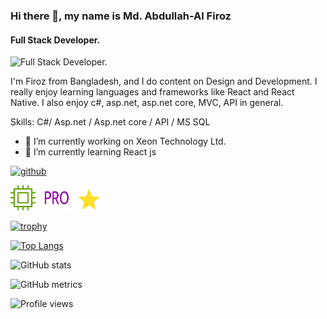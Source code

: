 ### Hi there 👋, my name is Md. Abdullah-Al Firoz
#### Full Stack Developer.
![Full Stack Developer.](https://arturssmirnovs.github.io/github-profile-readme-generator/images/banner.png)

I'm Firoz from Bangladesh, and I do content on Design and Development. I really enjoy learning languages and frameworks like React and React Native. I also enjoy c#, asp.net, asp.net core, MVC, API in general.

Skills: C#/ Asp.net / Asp.net core / API / MS SQL

- 🔭 I’m currently working on Xeon Technology Ltd. 
- 🌱 I’m currently learning React js 


[<img src='https://cdn.jsdelivr.net/npm/simple-icons@3.0.1/icons/github.svg' alt='github' height='40'>](https://github.com/abdullah-al-feroz)  

<a href='https://docs.github.com/en/developers'><img src='https://raw.githubusercontent.com/acervenky/animated-github-badges/master/assets/devbadge.gif' width='40' height='40'></a> <a href='https://github.com/pricing'><img src='https://raw.githubusercontent.com/acervenky/animated-github-badges/master/assets/pro.gif' width='40' height='40'></a> <a href='https://stars.github.com/'><img src='https://raw.githubusercontent.com/acervenky/animated-github-badges/master/assets/starbadge.gif' width='35' height='35'></a> 

[![trophy](https://github-profile-trophy.vercel.app/?username=abdullah-al-feroz)](https://github.com/ryo-ma/github-profile-trophy)

[![Top Langs](https://github-readme-stats.vercel.app/api/top-langs/?username=abdullah-al-feroz)](https://github.com/anuraghazra/github-readme-stats)

![GitHub stats](https://github-readme-stats.vercel.app/api?username=abdullah-al-feroz&show_icons=true)  

![GitHub metrics](https://metrics.lecoq.io/abdullah-al-feroz)  

![Profile views](https://gpvc.arturio.dev/abdullah-al-feroz)  
